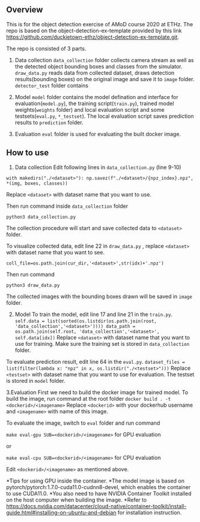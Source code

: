 ## Overview 
This is for the object detection exercise of AMoD course 2020 at ETHz. The repo is based on the object-detection-ex-template provided by this link https://github.com/duckietown-ethz/object-detection-ex-template.git.

The repo is consisted of 3 parts.

1. Data collection
`data_collection` folder collects camera stream as well as the detected object bounding boxes and classes from the simulator. `draw_data.py` reads data from collected dataset, draws detection results(bounding boxes) on the original image and save it to `image` folder. `detector_test` folder contains

2. Model
`model` folder contains the model defination and interface for evaluation(`model.py`), the training script(`train.py`), trained model weights(`weights` folder) and local evaluation script and some testsets(`eval.py`, `*_testset`). The local evaluation script saves prediction results to `prediction` folder.

3. Evaluation
`eval` folder is used for evaluating the built docker image.

## How to use
1. Data collection
Edit following lines in `data_collection.py` (line 9-10)

`with makedirs("./<dataset>"):
        np.savez(f"./<dataset>/{npz_index}.npz", *(img, boxes, classes))
        `
        
Replace `<dataset>` with dataset name that you want to use.

Then run command inside `data_collection` folder

`python3 data_collection.py`

The collection procedure will start and save collected data to `<dataset>` folder.

To visualize collected data, edit line 22 in `draw_data.py` , replace `<dataset>` with dataset name that you want to see.

`coll_file=os.path.join(cur_dir,'<dataset>',str(idx)+'.npz')`

Then run command

`python3 draw_data.py`

The collected images with the bounding boxes drawn will be saved in `image` folder.

2. Model
To train the model, edit line 17 and line 21 in the `train.py`.
`
self.data = list(sorted(os.listdir(os.path.join(root, 'data_collection','<dataset>'))))
data_path = os.path.join(self.root, 'data_collection','<dataset>', self.data[idx])
`
Replace `<dataset>` with dataset name that you want to use for training. Make sure the training set is stored in `data_collection` folder.

To evaluate prediction result, edit line 64 in the `eval.py`.
`dataset_files = list(filter(lambda x: "npz" in x, os.listdir("./<testset>")))`
Replace `<testset>` with dataset name that you want to use for evaluation. The testset is stored in `model` folder. 

3.Evaluation
First we need to build the docker image for trained model. To build the image, run command at the root folder
`docker build . -t <dockerid>/<imagename>`
Replace `<dockerid>` with your dockerhub username and `<imagename>` with name of this image.

To evaluate the image, switch to `eval` folder and run command

`make eval-gpu SUB=<dockerid>/<imagename>` for GPU evaluation

or

`make eval-cpu SUB=<dockerid>/<imagename>` for CPU evaluation

Edit `<dockerid>/<imagename>` as mentioned above.

*Tips for using GPU inside the container.
*The model image is based on pytorch/pytorch:1.7.0-cuda11.0-cudnn8-devel, which enables the container to use CUDA11.0. 
*You also need to have NVIDIA Container Toolkit installed on the host computer when building the image.
*Refer to https://docs.nvidia.com/datacenter/cloud-native/container-toolkit/install-guide.html#installing-on-ubuntu-and-debian for installation instruction.
